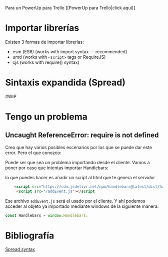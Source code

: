 Para un PowerUp para Trello [[PowerUp para Trello|click aquí]]
# Importar librerías

Existen 3 formas de importar librerías:

- esm (ES6) (works with import syntax — recommended)
- umd (works with `<script>` tags or RequireJS)
- cjs (works with require() syntax)

# Sintaxis expandida (Spread)

#WIP

# Tengo un problema

## Uncaught ReferenceError: require is not defined

Creo que hay varios posibles escenarios por los que se puede dar este error.
Pero el que conozco: 

Puede ser que sea un problema importando desde el cliente. Vamos a poner por caso que intentas importar Handlebars:

lo que puedes hacer es añadir un script al html que te genera el servidor

```html
    <script src="https://cdn.jsdelivr.net/npm/handlebars@latest/dist/handlebars.min.js"></script>
     <script src="/addEvent.js"></script
```

Ese archivo `addEvent.js` será el usado por el cliente. Y ahí podemos acceder al objeto ya importado mediante windows de la siguiente manera:

```js
const Handlebars = window.Handlebars;
```


# Bibliografía
[Spread syntax](https://developer.mozilla.org/en-US/docs/Web/JavaScript/Reference/Operators/Spread_syntax)